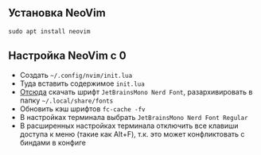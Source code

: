 ## Установка NeoVim

```
sudo apt install neovim
```

## Настройка NeoVim с 0

- Создать `~/.config/nvim/init.lua`
- Туда вставить содержимое `init.lua`
- [Отсюда](https://www.nerdfonts.com/font-downloads) скачать шрифт `JetBrainsMono Nerd Font`, разархивировать в папку `~/.local/share/fonts`
- Обновить кэш шрифтов `fc-cache -fv`
- В настройках терминала выбрать `JetBrainsMono Nerd Font Regular`
- В расширенных настройках терминала отключить все клавиши доступа к меню (такие как Alt+F), т.к. это может конфликтовать с биндами в конфиге 
